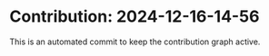 # Contribution: 2024-12-16-14-56
This is an automated commit to keep the contribution graph active.
